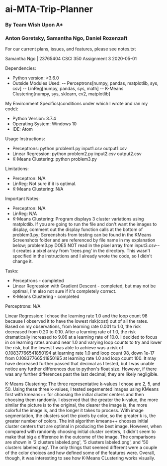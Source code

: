 # ai-MTA-Trip-Planner
### By Team Wish Upon A*
### Anton Goretsky, Samantha Ngo, Daniel Rozenzaft

For our current plans, issues, and features, please see notes.txt

Samantha Ngo | 23765404
CSCI 350
Assignment 3
2020-05-01

Dependencies:
- Python version: >3.6.0
- Outside Modules Used:
-- Perceptrons[numpy, pandas, matplotlib, sys, csv]
-- LinReg[numpy, pandas, sys, math]
-- K-Means Clustering[numpy, sys, sklearn, cv2, matplotlib]

My Environment Specifics(conditions under which I wrote and ran my code):
- Python Version: 3.7.4
- Operating System: Windows 10
- IDE: Atom

Usage Instructions:
- Perceptrons: python problem1.py input1.csv output1.csv
- Linear Regression: python problem2.py input2.csv output2.csv
- K-Means Clustering: python problem3.py

Limitations:
- Perceptron: N/A
- LinReg: Not sure if it is optimal.
- K-Means Clustering: N/A

Important Notes:
- Perceptron: N/A
- LinReg: N/A
- K-Means Clustering: Program displays 3 cluster variations using matplotlib. If you
are going to run the file and don't want the images to display, comment out the display
function calls at the bottom of problem3.py; Screenshots from testing can be found
in the KMeans Screenshots folder and are referenced by file name in my
explanation below; problem3.py DOES NOT read in the pixel array from input3.csv--
it creates a pixel array from 'trees.png' in the directory. This wasn't specified
in the instructions and I already wrote the code, so I didn't change it.

Tasks:
- Perceptrons - completed
- Linear Regression with Gradient Descent - completed, but may not be optimal, I'm also not
sure if it's completely correct.
- K-Means Clustering - completed

Perceptrons: N/A

Linear Regression: I chose the learning rate 1.0 and the loop count 98
because I observed it to have the lowest risk(cost) out of all the rates.
Based on my observations, from learning rate 0.001 to 1.0, the risk
decreased from 0.20 to 0.10. After a learning rate of 1.0, the risk
dramatically increased to 9.06 at a learning rate of 10.0. I decided to
focus in on learning rates around near 1.0 and varying loop counts to
try and lower the risk, but the lowest I was able to achieve was a risk
of 0.10837766541850194 at learning rate 1.0 and loop count 98, down 1e-17
from 0.10837766541850195 at learning rate 1.0 and loop count 100. It may
have decreased further passed that decimal as I tested, but I was unable
notice any further differences due to python's float size. However, if
there was any further differences past the last decimal, they are likely
negligible.

K-Means Clustering: The three representative k-values I chose are 2, 5, and 50.
Using these three k-values, I tested segemented images using KMeans first with
kmeans++ for choosing the initial cluster centers and then choosing them randomly.
I observed that the greater the k-value, the more similar the picture is to the
original, the clearer the image is, the more colorful the image is, and the longer
it takes to process. With image segmentation, the clusters sort the pixels by color,
so the greater k is, the greater number of colors. The init algorithm kmeans++
chooses initial cluster centers that are optimal in producing the best image.
However, when compared with randomly choosing initial cluster centers, it didn't
seem to make that big a difference in the outcome of the image. The comparisons
are shown in '2 clusters labeled.png', '5 clusters labeled.png', and
'50 clusters labeled.png'. The only things that seemed different were a couple of
the color choices and how defined some of the features were. Overall, though, it
was interesting to see how K-Means CLustering works visually.
